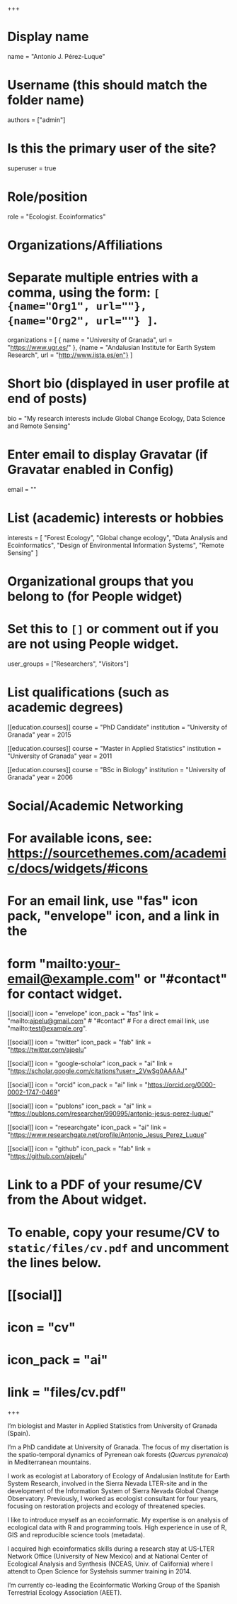 +++
# Display name
name = "Antonio J. Pérez-Luque"

# Username (this should match the folder name)
authors = ["admin"]

# Is this the primary user of the site?
superuser = true

# Role/position
role = "Ecologist. Ecoinformatics"

# Organizations/Affiliations
#   Separate multiple entries with a comma, using the form: `[ {name="Org1", url=""}, {name="Org2", url=""} ]`.
organizations = [ { name = "University of Granada", url = "https://www.ugr.es/" }, {name = "Andalusian Institute for Earth System Research", url = "http://www.iista.es/en"} ]

# Short bio (displayed in user profile at end of posts)
bio = "My research interests include Global Change Ecology, Data Science and Remote Sensing"

# Enter email to display Gravatar (if Gravatar enabled in Config)
email = ""

# List (academic) interests or hobbies
interests = [
  "Forest Ecology", 
  "Global change ecology",
  "Data Analysis and Ecoinformatics",
  "Design of Environmental Information Systems", 
  "Remote Sensing"
]

# Organizational groups that you belong to (for People widget)
#   Set this to `[]` or comment out if you are not using People widget.
user_groups = ["Researchers", "Visitors"]

# List qualifications (such as academic degrees)
[[education.courses]]
  course = "PhD Candidate"
  institution = "University of Granada"
  year = 2015
  

[[education.courses]]
  course = "Master in Applied Statistics"
  institution = "University of Granada"
  year = 2011

[[education.courses]]
  course = "BSc in Biology"
  institution = "University of Granada"
  year = 2006

# Social/Academic Networking
# For available icons, see: https://sourcethemes.com/academic/docs/widgets/#icons
#   For an email link, use "fas" icon pack, "envelope" icon, and a link in the
#   form "mailto:your-email@example.com" or "#contact" for contact widget.

[[social]]
  icon = "envelope"
  icon_pack = "fas"
  link = "mailto:ajpelu@gmail.com" # "#contact"  # For a direct email link, use "mailto:test@example.org".

[[social]]
  icon = "twitter"
  icon_pack = "fab"
  link = "https://twitter.com/ajpelu"

[[social]]
  icon = "google-scholar"
  icon_pack = "ai"
  link = "https://scholar.google.com/citations?user=_2VwSg0AAAAJ"

[[social]]
  icon = "orcid"
  icon_pack = "ai"
  link = "https://orcid.org/0000-0002-1747-0469"
  
[[social]]
  icon = "publons"
  icon_pack = "ai"
  link = "https://publons.com/researcher/990995/antonio-jesus-perez-luque/"
 
[[social]]
  icon = "researchgate"
  icon_pack = "ai"
  link = "https://www.researchgate.net/profile/Antonio_Jesus_Perez_Luque" 
  
[[social]]
  icon = "github"
  icon_pack = "fab"
  link = "https://github.com/ajpelu"

# Link to a PDF of your resume/CV from the About widget.
# To enable, copy your resume/CV to `static/files/cv.pdf` and uncomment the lines below.
# [[social]]
#   icon = "cv"
#   icon_pack = "ai"
#   link = "files/cv.pdf"

+++

I’m biologist and Master in Applied Statistics from University of Granada (Spain).

I’m a PhD candidate at University of Granada. The focus of my disertation is the spatio-temporal dynamics of Pyrenean oak forests (*Quercus pyrenaica*) in Mediterranean mountains.

I work as ecologist at Laboratory of Ecology of Andalusian Institute for Earth System Research, involved in the Sierra Nevada LTER-site and in the development of the Information System of Sierra Nevada Global Change Observatory. Previously, I worked as ecologist consultant for four years, focusing on restoration projects and ecology of threatened species.

I like to introduce myself as an ecoinformatic. My expertise is on analysis of ecological data with R and programming tools. High experience in use of R, GIS and reproducible science tools (metadata).

I acquired high ecoinformatics skills during a research stay at US-LTER Network Office (University of New Mexico) and at National Center of Ecological Analysis and Synthesis (NCEAS, Univ. of California) where I attendt to Open Science for Systehsis summer training in 2014.

I’m currently co-leading the Ecoinformatic Working Group of the Spanish Terrestrial Ecology Association (AEET).
